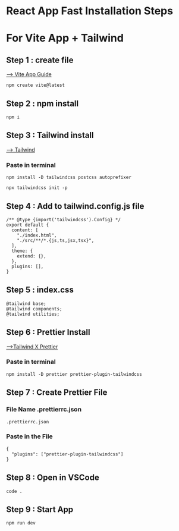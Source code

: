 # React App Fast Installation Steps  
# For Vite App + Tailwind
## Step 1 : create file

 [--> Vite App Guide](https://vitejs.dev/guide/)

```
npm create vite@latest
```
## Step 2 : npm install

```
npm i

```
## Step 3 : Tailwind  install
[--> Tailwind](https://tailwindcss.com/docs/guides/vite)

### Paste in terminal
```
npm install -D tailwindcss postcss autoprefixer

```

```
npx tailwindcss init -p
```
## Step 4 : Add to tailwind.config.js file

``` 
/** @type {import('tailwindcss').Config} */
export default {
  content: [
    "./index.html",
    "./src/**/*.{js,ts,jsx,tsx}",
  ],
  theme: {
    extend: {},
  },
  plugins: [],
}

```

## Step 5 : index.css
```
@tailwind base;
@tailwind components;
@tailwind utilities;
``` 

## Step 6 : Prettier Install
[-->Tailwind X Prettier](https://tailwindcss.com/blog/automatic-class-sorting-with-prettier)

### Paste in terminal
```
npm install -D prettier prettier-plugin-tailwindcss
```

## Step 7 : Create Prettier File 
### File Name .prettierrc.json
```
.prettierrc.json
```
### Paste in the File
```
{
  "plugins": ["prettier-plugin-tailwindcss"]
}
```

## Step 8 : Open in VSCode
```
code .
``` 
## Step 9 : Start App
```
npm run dev
``` 
